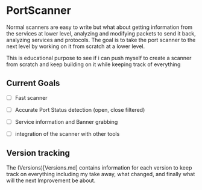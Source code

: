 # PortScanner
Normal scanners are easy to write but what about getting information from the services at lower level, analyzing and modifying packets to send it back, analyzing services and protocols. The goal is to take the port scanner to the next level by working on it from scratch at a lower level.

This is educational purpose to see if i can push myself to create a scanner from scratch and keep building on it while keeping track of everything

## Current Goals
- [ ] Fast scanner
- [ ] Accurate Port Status detection (open, close filtered)
- [ ] Service information and Banner grabbing
- [ ] integration of the scanner with other tools


## Version tracking
The (Versions)[Versions.md] contains information for each version to keep track on everything including my take away, what changed, and finally what will the next Improvement be about.
